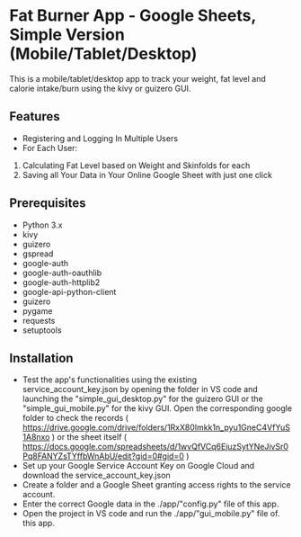 # Fat Burner App - Google Sheets, Simple Version (Mobile/Tablet/Desktop)

This is a mobile/tablet/desktop app to track your weight, fat level and calorie intake/burn using the kivy or guizero GUI.


## Features

- Registering and Logging In Multiple Users
- For Each User:
 1. Calculating Fat Level based on Weight and Skinfolds for each
 2. Saving all Your Data in Your Online Google Sheet with just one click


## Prerequisites

- Python 3.x
- kivy
- guizero
- gspread
- google-auth
- google-auth-oauthlib
- google-auth-httplib2
- google-api-python-client
- guizero
- pygame
- requests
- setuptools


## Installation

- Test the app's functionalities using the existing service_account_key.json by opening the folder in VS code and launching the 
    "simple_gui_desktop.py" for the guizero GUI or the "simple_gui_mobile.py" for the kivy GUI. Open the corresponding google folder to check the records (
        https://drive.google.com/drive/folders/1RxX80Imkk1n_pyu1GneC4VfYuS1A8nxo
    ) or the sheet itself (
        https://docs.google.com/spreadsheets/d/1wvQfVCq6EjuzSytYNeJivSr0Pq8FANYZsTYffbWnAbU/edit?gid=0#gid=0
    )
- Set up your Google Service Account Key on Google Cloud and download the service_account_key.json
- Create a folder and a Google Sheet granting access rights to the service account.
- Enter the correct Google data in the ./app/"config.py" file of this app.
- Open the project in VS code and run the ./app/"gui_mobile.py" file of. this app.

